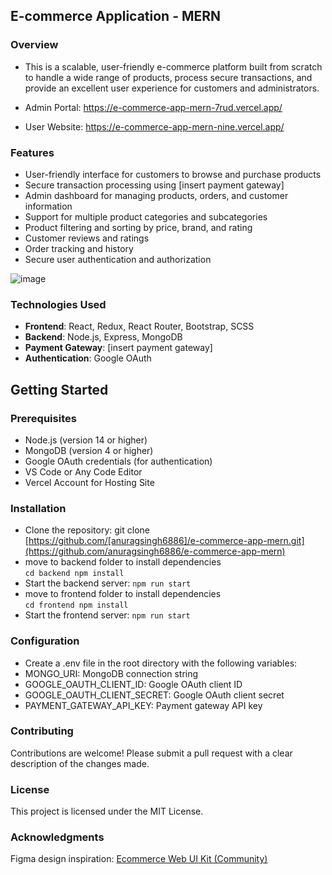 ## E-commerce Application - MERN

### Overview
- This is a scalable, user-friendly e-commerce platform built from scratch to handle a wide range of products, process secure transactions, and provide an excellent user experience for customers and administrators.

- Admin Portal: https://e-commerce-app-mern-7rud.vercel.app/
- User Website: https://e-commerce-app-mern-nine.vercel.app/

### Features
- User-friendly interface for customers to browse and purchase products
- Secure transaction processing using [insert payment gateway]
- Admin dashboard for managing products, orders, and customer information
- Support for multiple product categories and subcategories
- Product filtering and sorting by price, brand, and rating
- Customer reviews and ratings
- Order tracking and history
- Secure user authentication and authorization

![image](https://github.com/user-attachments/assets/02715645-7840-47ae-94d9-4ef677a87afc)

### Technologies Used
- <b>Frontend</b>: React, Redux, React Router, Bootstrap, SCSS
- <b>Backend</b>: Node.js, Express, MongoDB
- <b>Payment Gateway</b>: [insert payment gateway]
- <b>Authentication</b>: Google OAuth

## Getting Started

### Prerequisites
 - Node.js (version 14 or higher)
 - MongoDB (version 4 or higher)
 - Google OAuth credentials (for authentication)
 - VS Code or Any Code Editor
 - Vercel Account for Hosting Site

### Installation
- Clone the repository: git clone [https://github.com/[anuragsingh6886]/e-commerce-app-mern.git](https://github.com/anuragsingh6886/e-commerce-app-mern)
- move to backend folder to install dependencies <br>
   `cd backend
   npm install`
- Start the backend server: `npm run start`
- move to frontend folder to install dependencies <br>
   `cd frontend
   npm install`
- Start the frontend server: `npm run start`

### Configuration
- Create a .env file in the root directory with the following variables:
- MONGO_URI: MongoDB connection string
- GOOGLE_OAUTH_CLIENT_ID: Google OAuth client ID
- GOOGLE_OAUTH_CLIENT_SECRET: Google OAuth client secret
- PAYMENT_GATEWAY_API_KEY: Payment gateway API key

### Contributing
Contributions are welcome! Please submit a pull request with a clear description of the changes made.

### License
This project is licensed under the MIT License.

### Acknowledgments
Figma design inspiration: [Ecommerce Web UI Kit (Community)](https://www.figma.com/design/Q0cHGGQc7Y7uLxJQwTik8X/Ecommerce-Web-UI-Kit-(Community)?node-id=92-229&node-type=canvas&t=BPCgQLqs4UHunCM3-0)
